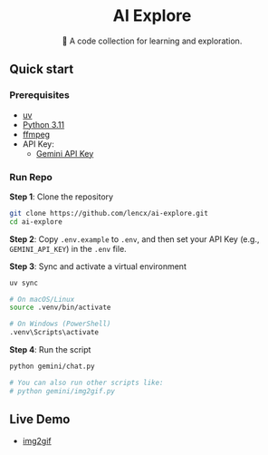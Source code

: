 <h1 align="center">AI Explore</h1>
<p align="center">
🤯 A code collection for learning and exploration.
</p>

## Quick start

### Prerequisites

- [uv](https://github.com/astral-sh/uv)
- [Python 3.11](https://www.python.org)
- [ffmpeg](https://ffmpeg.org)
- API Key:
  - [Gemini API Key](https://aistudio.google.com/apikey)

### Run Repo

**Step 1**: Clone the repository

```bash
git clone https://github.com/lencx/ai-explore.git
cd ai-explore
```

**Step 2**: Copy `.env.example` to `.env`, and then set your API Key (e.g., `GEMINI_API_KEY`) in the `.env` file.

**Step 3**: Sync and activate a virtual environment

```bash
uv sync

# On macOS/Linux
source .venv/bin/activate

# On Windows (PowerShell)
.venv\Scripts\activate
```

**Step 4**: Run the script

```bash
python gemini/chat.py

# You can also run other scripts like:
# python gemini/img2gif.py
```

## Live Demo

- [img2gif](https://x.com/lencx_/status/1900581662771294398)
